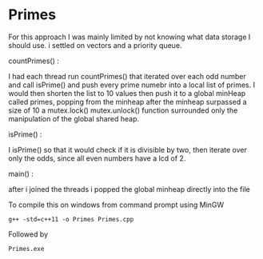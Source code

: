 # Primes

For this approach I was mainly limited by not knowing what data storage I should use. i settled on vectors and a priority queue.

countPrimes() :

I had each thread run countPrimes() that iterated over each odd number and call isPrime() and push every prime numebr into a local list of primes.
I would then shorten the list to 10 values then push it to a global minHeap called primes, popping from the minheap after the minheap surpassed a size of 10
a mutex.lock() mutex.unlock() function surrounded only the manipulation of the global shared heap.

isPrime() :

I isPrime() so that it would check if it is divisible by two, then iterate over only the odds, since all even numbers have a lcd of 2.

main() :

after i joined the threads i popped the global minheap directly into the file


To compile this on windows from command prompt using MinGW
```
g++ -std=c++11 -o Primes Primes.cpp
```
Followed by
```
Primes.exe
```
